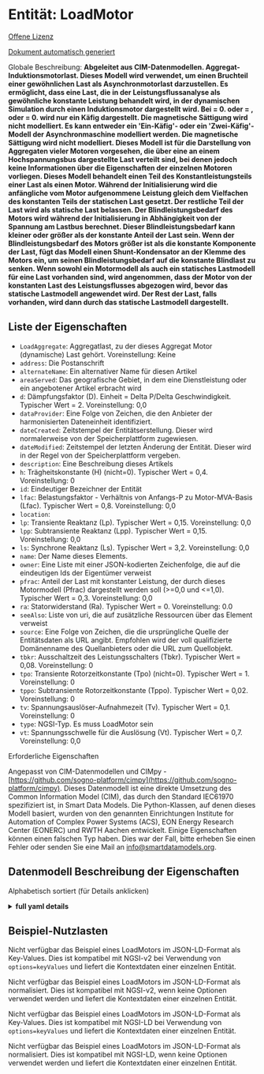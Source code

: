 Entität: LoadMotor  
==================  
[Offene Lizenz](https://github.com/smart-data-models//dataModel.EnergyCIM/blob/master/LoadMotor/LICENSE.md)  
[Dokument automatisch generiert](https://docs.google.com/presentation/d/e/2PACX-1vTs-Ng5dIAwkg91oTTUdt8ua7woBXhPnwavZ0FxgR8BsAI_Ek3C5q97Nd94HS8KhP-r_quD4H0fgyt3/pub?start=false&loop=false&delayms=3000#slide=id.gb715ace035_0_60)  
Globale Beschreibung: **Abgeleitet aus CIM-Datenmodellen. Aggregat-Induktionsmotorlast. Dieses Modell wird verwendet, um einen Bruchteil einer gewöhnlichen Last als Asynchronmotorlast darzustellen.  Es ermöglicht, dass eine Last, die in der Leistungsflussanalyse als gewöhnliche konstante Leistung behandelt wird, in der dynamischen Simulation durch einen Induktionsmotor dargestellt wird.  Bei = 0. oder = , oder = 0. wird nur ein Käfig dargestellt. Die magnetische Sättigung wird nicht modelliert. Es kann entweder ein 'Ein-Käfig'- oder ein 'Zwei-Käfig'-Modell der Asynchronmaschine modelliert werden. Die magnetische Sättigung wird nicht modelliert.  Dieses Modell ist für die Darstellung von Aggregaten vieler Motoren vorgesehen, die über eine an einem Hochspannungsbus dargestellte Last verteilt sind, bei denen jedoch keine Informationen über die Eigenschaften der einzelnen Motoren vorliegen.  Dieses Modell behandelt einen Teil des Konstantleistungsteils einer Last als einen Motor. Während der Initialisierung wird die anfängliche vom Motor aufgenommene Leistung gleich dem Vielfachen des konstanten Teils der statischen Last gesetzt.  Der restliche Teil der Last wird als statische Last belassen.  Der Blindleistungsbedarf des Motors wird während der Initialisierung in Abhängigkeit von der Spannung am Lastbus berechnet. Dieser Blindleistungsbedarf kann kleiner oder größer als der konstante Anteil der Last sein.  Wenn der Blindleistungsbedarf des Motors größer ist als die konstante Komponente der Last, fügt das Modell einen Shunt-Kondensator an der Klemme des Motors ein, um seinen Blindleistungsbedarf auf die konstante Blindlast zu senken.   Wenn sowohl ein Motormodell als auch ein statisches Lastmodell für eine Last vorhanden sind, wird angenommen, dass der Motor von der konstanten Last des Leistungsflusses abgezogen wird, bevor das statische Lastmodell angewendet wird.  Der Rest der Last, falls vorhanden, wird dann durch das statische Lastmodell dargestellt.**  

## Liste der Eigenschaften  

- `LoadAggregate`: Aggregatlast, zu der dieses Aggregat Motor (dynamische) Last gehört. Voreinstellung: Keine  - `address`: Die Postanschrift  - `alternateName`: Ein alternativer Name für diesen Artikel  - `areaServed`: Das geografische Gebiet, in dem eine Dienstleistung oder ein angebotener Artikel erbracht wird  - `d`: Dämpfungsfaktor (D).  Einheit = Delta P/Delta Geschwindigkeit.  Typischer Wert = 2. Voreinstellung: 0,0  - `dataProvider`: Eine Folge von Zeichen, die den Anbieter der harmonisierten Dateneinheit identifiziert.  - `dateCreated`: Zeitstempel der Entitätserstellung. Dieser wird normalerweise von der Speicherplattform zugewiesen.  - `dateModified`: Zeitstempel der letzten Änderung der Entität. Dieser wird in der Regel von der Speicherplattform vergeben.  - `description`: Eine Beschreibung dieses Artikels  - `h`: Trägheitskonstante (H) (nicht=0).  Typischer Wert = 0,4. Voreinstellung: 0  - `id`: Eindeutiger Bezeichner der Entität  - `lfac`: Belastungsfaktor - Verhältnis von Anfangs-P zu Motor-MVA-Basis (Lfac).  Typischer Wert = 0,8. Voreinstellung: 0,0  - `location`:   - `lp`: Transiente Reaktanz (Lp).  Typischer Wert = 0,15. Voreinstellung: 0,0  - `lpp`: Subtransiente Reaktanz (Lpp).  Typischer Wert = 0,15. Voreinstellung: 0,0  - `ls`: Synchrone Reaktanz (Ls).  Typischer Wert = 3,2. Voreinstellung: 0,0  - `name`: Der Name dieses Elements.  - `owner`: Eine Liste mit einer JSON-kodierten Zeichenfolge, die auf die eindeutigen Ids der Eigentümer verweist  - `pfrac`: Anteil der Last mit konstanter Leistung, der durch dieses Motormodell (Pfrac) dargestellt werden soll (>=0,0 und <=1,0).  Typischer Wert = 0,3. Voreinstellung: 0,0  - `ra`: Statorwiderstand (Ra).  Typischer Wert = 0. Voreinstellung: 0.0  - `seeAlso`: Liste von uri, die auf zusätzliche Ressourcen über das Element verweist  - `source`: Eine Folge von Zeichen, die die ursprüngliche Quelle der Entitätsdaten als URL angibt. Empfohlen wird der voll qualifizierte Domänenname des Quellanbieters oder die URL zum Quellobjekt.  - `tbkr`: Ausschaltzeit des Leistungsschalters (Tbkr).  Typischer Wert = 0,08. Voreinstellung: 0  - `tpo`: Transiente Rotorzeitkonstante (Tpo) (nicht=0).  Typischer Wert = 1. Voreinstellung: 0  - `tppo`: Subtransiente Rotorzeitkonstante (Tppo).  Typischer Wert = 0,02. Voreinstellung: 0  - `tv`: Spannungsauslöser-Aufnahmezeit (Tv).  Typischer Wert = 0,1. Voreinstellung: 0  - `type`: NGSI-Typ. Es muss LoadMotor sein  - `vt`: Spannungsschwelle für die Auslösung (Vt).  Typischer Wert = 0,7. Voreinstellung: 0,0    
Erforderliche Eigenschaften  
Angepasst von CIM-Datenmodellen und CIMpy - [https://github.com/sogno-platform/cimpy](https://github.com/sogno-platform/cimpy). Dieses Datenmodell ist eine direkte Umsetzung des Common Information Model (CIM), das durch den Standard IEC61970 spezifiziert ist, in Smart Data Models. Die Python-Klassen, auf denen dieses Modell basiert, wurden von den genannten Einrichtungen Institute for Automation of Complex Power Systems (ACS), EON Energy Research Center (EONERC) und RWTH Aachen entwickelt. Einige Eigenschaften können einen falschen Typ haben. Dies war der Fall, bitte erheben Sie einen Fehler oder senden Sie eine Mail an info@smartdatamodels.org.  
## Datenmodell Beschreibung der Eigenschaften  
Alphabetisch sortiert (für Details anklicken)  
<details><summary><strong>full yaml details</strong></summary>    
```yaml  
LoadMotor:    
  description: 'Adapted from CIM data models. Aggregate induction motor load. This model  is used to represent a fraction of an ordinary load as induction motor load.  It allows load that is treated as ordinary constant power in power flow analysis to be represented by an induction motor in dynamic simulation.  If  = 0. or  = , or  = 0.,  only one cage is represented. Magnetic saturation is not modelled. Either a ''one-cage'' or ''two-cage'' model of the induction machine can be modelled. Magnetic saturation is not modelled.  This model is intended for representation of aggregations of many motors dispersed through a load represented at a high voltage bus but where there is no information on the characteristics of individual motors.  This model treats a fraction of the constant power part of a load as a motor. During initialisation, the initial power drawn by the motor is set equal to  times the constant  part of the static load.  The remainder of the load is left as static load.  The reactive power demand of the motor is calculated during initialisation as a function of voltage at the load bus. This reactive power demand may be less than or greater than the constant  component of the load.  If the motor''s reactive demand is greater than the constant  component of the load, the model inserts a shunt capacitor at the terminal of the motor to bring its reactive demand down to equal the constant  reactive load.   If a motor model and a static load model are both present for a load, the motor  is assumed to be subtracted from the power flow constant  load before the static load model is applied.  The remainder of the load, if any, is then represented by the static load model.'    
  properties:    
    LoadAggregate:    
      description: 'Aggregate load to which this aggregate motor (dynamic) load belongs. Default: None'    
      type: number    
      x-ngsi:    
        model: https://schema.org/Number    
    address:    
      description: 'The mailing address'    
      properties:    
        addressCountry:    
          description: 'Property. The country. For example, Spain. Model:''https://schema.org/addressCountry'''    
          type: string    
        addressLocality:    
          description: 'Property. The locality in which the street address is, and which is in the region. Model:''https://schema.org/addressLocality'''    
          type: string    
        addressRegion:    
          description: 'Property. The region in which the locality is, and which is in the country. Model:''https://schema.org/addressRegion'''    
          type: string    
        postOfficeBoxNumber:    
          description: 'Property. The post office box number for PO box addresses. For example, 03578. Model:''https://schema.org/postOfficeBoxNumber'''    
          type: string    
        postalCode:    
          description: 'Property. The postal code. For example, 24004. Model:''https://schema.org/https://schema.org/postalCode'''    
          type: string    
        streetAddress:    
          description: 'Property. The street address. Model:''https://schema.org/streetAddress'''    
          type: string    
      type: Property    
      x-ngsi:    
        model: https://schema.org/address    
    alternateName:    
      description: 'An alternative name for this item'    
      type: Property    
    areaServed:    
      description: 'The geographic area where a service or offered item is provided'    
      type: Property    
      x-ngsi:    
        model: https://schema.org/Text    
    d:    
      description: 'Damping factor (D).  Unit = delta P/delta speed.  Typical Value = 2. Default: 0.0'    
      type: number    
      x-ngsi:    
        model: https://schema.org/Number    
    dataProvider:    
      description: 'A sequence of characters identifying the provider of the harmonised data entity.'    
      type: Property    
    dateCreated:    
      description: 'Entity creation timestamp. This will usually be allocated by the storage platform.'    
      format: date-time    
      type: Property    
    dateModified:    
      description: 'Timestamp of the last modification of the entity. This will usually be allocated by the storage platform.'    
      format: date-time    
      type: Property    
    description:    
      description: 'A description of this item'    
      type: Property    
    h:    
      description: 'Inertia constant (H) (not=0).  Typical Value = 0.4. Default: 0'    
      type: number    
      x-ngsi:    
        model: https://schema.org/Number    
    id:    
      anyOf: &loadmotor_-_properties_-_owner_-_items_-_anyof    
        - description: 'Property. Identifier format of any NGSI entity'    
          maxLength: 256    
          minLength: 1    
          pattern: ^[\w\-\.\{\}\$\+\*\[\]`|~^@!,:\\]+$    
          type: string    
        - description: 'Property. Identifier format of any NGSI entity'    
          format: uri    
          type: string    
      description: 'Unique identifier of the entity'    
      type: Property    
    lfac:    
      description: 'Loading factor - ratio of initial P to motor MVA base (Lfac).  Typical Value = 0.8. Default: 0.0'    
      type: number    
      x-ngsi:    
        model: https://schema.org/Number    
    location:    
      $id: https://geojson.org/schema/Geometry.json    
      $schema: "http://json-schema.org/draft-07/schema#"    
      oneOf:    
        - properties:    
            bbox:    
              items:    
                type: number    
              minItems: 4    
              type: array    
            coordinates:    
              items:    
                type: number    
              minItems: 2    
              type: array    
            type:    
              enum:    
                - Point    
              type: string    
          required:    
            - type    
            - coordinates    
          title: 'GeoJSON Point'    
          type: object    
        - properties:    
            bbox:    
              items:    
                type: number    
              minItems: 4    
              type: array    
            coordinates:    
              items:    
                items:    
                  type: number    
                minItems: 2    
                type: array    
              minItems: 2    
              type: array    
            type:    
              enum:    
                - LineString    
              type: string    
          required:    
            - type    
            - coordinates    
          title: 'GeoJSON LineString'    
          type: object    
        - properties:    
            bbox:    
              items:    
                type: number    
              minItems: 4    
              type: array    
            coordinates:    
              items:    
                items:    
                  items:    
                    type: number    
                  minItems: 2    
                  type: array    
                minItems: 4    
                type: array    
              type: array    
            type:    
              enum:    
                - Polygon    
              type: string    
          required:    
            - type    
            - coordinates    
          title: 'GeoJSON Polygon'    
          type: object    
        - properties:    
            bbox:    
              items:    
                type: number    
              minItems: 4    
              type: array    
            coordinates:    
              items:    
                items:    
                  type: number    
                minItems: 2    
                type: array    
              type: array    
            type:    
              enum:    
                - MultiPoint    
              type: string    
          required:    
            - type    
            - coordinates    
          title: 'GeoJSON MultiPoint'    
          type: object    
        - properties:    
            bbox:    
              items:    
                type: number    
              minItems: 4    
              type: array    
            coordinates:    
              items:    
                items:    
                  items:    
                    type: number    
                  minItems: 2    
                  type: array    
                minItems: 2    
                type: array    
              type: array    
            type:    
              enum:    
                - MultiLineString    
              type: string    
          required:    
            - type    
            - coordinates    
          title: 'GeoJSON MultiLineString'    
          type: object    
        - properties:    
            bbox:    
              items:    
                type: number    
              minItems: 4    
              type: array    
            coordinates:    
              items:    
                items:    
                  items:    
                    items:    
                      type: number    
                    minItems: 2    
                    type: array    
                  minItems: 4    
                  type: array    
                type: array    
              type: array    
            type:    
              enum:    
                - MultiPolygon    
              type: string    
          required:    
            - type    
            - coordinates    
          title: 'GeoJSON MultiPolygon'    
          type: object    
      title: 'GeoJSON Geometry'    
    lp:    
      description: 'Transient reactance (Lp).  Typical Value = 0.15. Default: 0.0'    
      type: number    
      x-ngsi:    
        model: https://schema.org/Number    
    lpp:    
      description: 'Subtransient reactance (Lpp).  Typical Value = 0.15. Default: 0.0'    
      type: number    
      x-ngsi:    
        model: https://schema.org/Number    
    ls:    
      description: 'Synchronous reactance (Ls).  Typical Value = 3.2. Default: 0.0'    
      type: number    
      x-ngsi:    
        model: https://schema.org/Number    
    name:    
      description: 'The name of this item.'    
      type: Property    
    owner:    
      description: 'A List containing a JSON encoded sequence of characters referencing the unique Ids of the owner(s)'    
      items:    
        anyOf: *loadmotor_-_properties_-_owner_-_items_-_anyof    
        description: 'Property. Unique identifier of the entity'    
      type: Property    
    pfrac:    
      description: 'Fraction of constant-power load to be represented by this motor model (Pfrac) (>=0.0 and <=1.0).  Typical Value = 0.3. Default: 0.0'    
      type: number    
      x-ngsi:    
        model: https://schema.org/Number    
    ra:    
      description: 'Stator resistance (Ra).  Typical Value = 0. Default: 0.0'    
      type: number    
      x-ngsi:    
        model: https://schema.org/Number    
    seeAlso:    
      description: 'list of uri pointing to additional resources about the item'    
      oneOf:    
        - items:    
            format: uri    
            type: string    
          minItems: 1    
          type: array    
        - format: uri    
          type: string    
      type: Property    
    source:    
      description: 'A sequence of characters giving the original source of the entity data as a URL. Recommended to be the fully qualified domain name of the source provider, or the URL to the source object.'    
      type: Property    
    tbkr:    
      description: 'Circuit breaker operating time (Tbkr).  Typical Value = 0.08. Default: 0'    
      type: number    
      x-ngsi:    
        model: https://schema.org/Number    
    tpo:    
      description: 'Transient rotor time constant (Tpo) (not=0).  Typical Value = 1. Default: 0'    
      type: number    
      x-ngsi:    
        model: https://schema.org/Number    
    tppo:    
      description: 'Subtransient rotor time constant (Tppo).  Typical Value = 0.02. Default: 0'    
      type: number    
      x-ngsi:    
        model: https://schema.org/Number    
    tv:    
      description: 'Voltage trip pickup time (Tv).  Typical Value = 0.1. Default: 0'    
      type: number    
      x-ngsi:    
        model: https://schema.org/Number    
    type:    
      description: 'NGSI type. It has to be LoadMotor'    
      enum:    
        - LoadMotor    
      type: Property    
    vt:    
      description: 'Voltage threshold for tripping (Vt).  Typical Value = 0.7. Default: 0.0'    
      type: number    
      x-ngsi:    
        model: https://schema.org/Number    
  required: []    
  type: object    
```  
</details>    
## Beispiel-Nutzlasten  
Nicht verfügbar das Beispiel eines LoadMotors im JSON-LD-Format als Key-Values. Dies ist kompatibel mit NGSI-v2 bei Verwendung von `options=keyValues` und liefert die Kontextdaten einer einzelnen Entität.  
Nicht verfügbar das Beispiel eines LoadMotors im JSON-LD-Format als normalisiert. Dies ist kompatibel mit NGSI-v2, wenn keine Optionen verwendet werden und liefert die Kontextdaten einer einzelnen Entität.  
Nicht verfügbar das Beispiel eines LoadMotors im JSON-LD-Format als Key-Values. Dies ist kompatibel mit NGSI-LD bei Verwendung von `options=keyValues` und liefert die Kontextdaten einer einzelnen Entität.  
Nicht verfügbar das Beispiel eines LoadMotors im JSON-LD-Format als normalisiert. Dies ist kompatibel mit NGSI-LD, wenn keine Optionen verwendet werden und liefert die Kontextdaten einer einzelnen Entität.  
